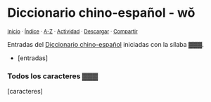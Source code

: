 # Diccionario chino-español - wǒ
<sup>[Inicio](../index.md) · [Índice](../indices/chino-espanol.md#wo) · [A-Z](../indices/alfabetico.md) · [Actividad](../indices/actividad.md) · <a href="▓▓▓" download="jucardus-▓▓▓">Descargar</a> · [Compartir](https://x.com/intent/tweet?text=Entradas%20del%20Diccionario%20chino-espa%C3%B1ol%20iniciadas%20con%20la%20s%C3%ADlaba%20w%C7%92.%0A%E2%86%92%20https%3A%2F%2Fjucardus.github.io%2Findices%2Fchino-espanol-wo3.html%0A%0A%23indcs_jucardus%20%23%0A%40jucardus)</sup>

Entradas del [Diccionario chino-español](../indices/chino-espanol.md) iniciadas con la sílaba _▓▓▓_.

* [entradas]

### Todos los caracteres _▓▓▓_

[caracteres]

